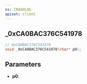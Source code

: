 ```yaml
---
ns: CRASHLOG
apiset: client
---
```

## _0xCA0BAC376C541978

```c
// 0xCA0BAC376C541978
void _0xCA0BAC376C541978(char* p0);
```


## Parameters
* **p0**: